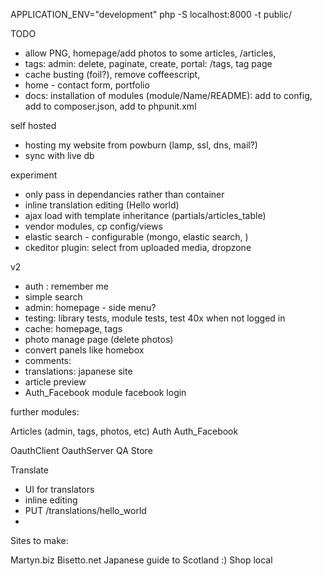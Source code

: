 APPLICATION_ENV="development" php -S localhost:8000 -t public/

TODO
* allow PNG, homepage/add photos to some articles, /articles,
* tags: admin: delete, paginate, create, portal: /tags, tag page
* cache busting (foil?), remove coffeescript,
* home - contact form, portfolio
* docs: installation of modules (module/Name/README): add to config, add to composer.json, add to phpunit.xml

self hosted
* hosting my website from powburn (lamp, ssl, dns, mail?)
* sync with live db

experiment
* only pass in dependancies rather than container
* inline translation editing (<span data-translation="hello_world">Hello world</span>)
* ajax load with template inheritance (partials/articles_table)
* vendor modules, cp config/views
* elastic search - configurable (mongo, elastic search, )
* ckeditor plugin: select from uploaded media, dropzone

v2
* auth : remember me
* simple search
* admin: homepage - side menu?
* testing: library tests, module tests, test 40x when not logged in
* cache: homepage, tags
* photo manage page (delete photos)
* convert panels like homebox
* comments:
* translations: japanese site
* article preview
* Auth_Facebook module facebook login



further modules:

Articles (admin, tags, photos, etc)
Auth
Auth_Facebook

OauthClient
OauthServer
QA
Store

Translate
- UI for translators
- inline editing
- PUT /translations/hello_world
-




Sites to make:

Martyn.biz
Bisetto.net
Japanese guide to Scotland :)
Shop local
